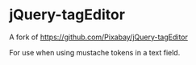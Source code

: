 # jQuery-tagEditor

A fork of https://github.com/Pixabay/jQuery-tagEditor

For use when using mustache tokens in a text field.

